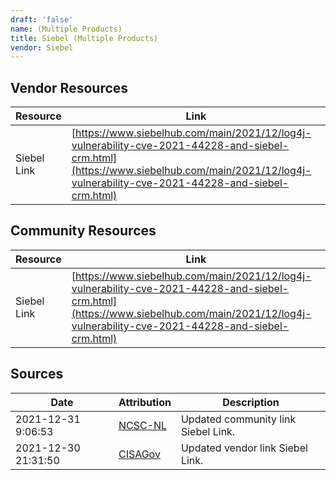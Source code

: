 ```yaml
---
draft: 'false'
name: (Multiple Products)
title: Siebel (Multiple Products)
vendor: Siebel
---
```


## Vendor Resources
| Resource | Link |
| --- | --- |
| Siebel Link | [https://www.siebelhub.com/main/2021/12/log4j-vulnerability-cve-2021-44228-and-siebel-crm.html](https://www.siebelhub.com/main/2021/12/log4j-vulnerability-cve-2021-44228-and-siebel-crm.html) |

## Community Resources
| Resource | Link |
| --- | --- |
| Siebel Link | [https://www.siebelhub.com/main/2021/12/log4j-vulnerability-cve-2021-44228-and-siebel-crm.html](https://www.siebelhub.com/main/2021/12/log4j-vulnerability-cve-2021-44228-and-siebel-crm.html) |


## Sources
| Date | Attribution | Description |
| --- | --- | --- |
| 2021-12-31 9:06:53 | [NCSC-NL](https://github.com/NCSC-NL/log4shell/blob/main/software/README.md) | Updated community link Siebel Link.  |
| 2021-12-30 21:31:50 | [CISAGov](https://raw.githubusercontent.com/cisagov/log4j-affected-db/develop/README.md) | Updated vendor link Siebel Link.  |
